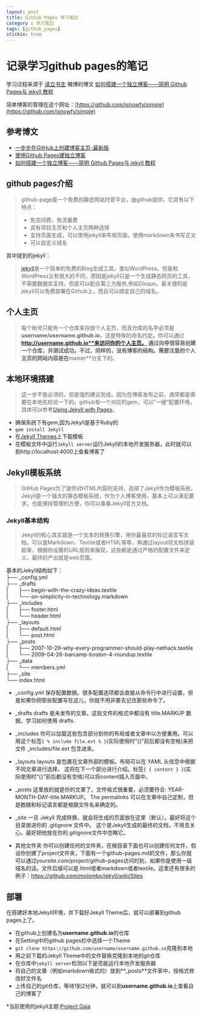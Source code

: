 ```yaml
---
layout: post
title: Github Pages 学习笔记
category : 学习笔记
tags: [github_pages]
stickie: true
---
```


# 记录学习github pages的笔记
学习过程来源于 [读立书生](http://www.cnfeat.com/) 微博的博文 [如何搭建一个独立博客——简明 Github Pages与 jekyll 教程](http://www.cnfeat.com/blog/2014/05/10/how-to-build-a-blog/)  

简单博客的管理在这个网址：[https://github.com/isnowfy/simple](https://github.com/isnowfy/simple)
## 参考博文
* [一步步在GitHub上创建博客主页-最新版](http://www.pchou.info/ssgithubPage/2014-07-04-build-github-blog-page-08.html)
* [使用Github Pages建独立博客](http://beiyuu.com/github-pages)
* [如何搭建一个独立博客——简明 Github Pages与 jekyll 教程](http://www.cnfeat.com/blog/2014/05/10/how-to-build-a-blog/)

## github pages介绍
> github-page是一个免费的静态网站托管平台，由github提供，它具有以下特点：
>* 免空间费，免流量费
>* 具有项目主页和个人主页两种选择
>* 支持页面生成，可以使用jekyll来布局页面，使用markdown来书写正文
>* 可以自定义域名

其中提到的jekyll：
> [jekyll](http://baike.baidu.com/link?url=OlwBCB7vKyxh7m25bZtt4GN2nngQY7RGY1NDLR0C9CGUcS3Vyoj6aSyUF9Cra2M0jiNxDDKRtDzpf60wzW89-q)是一个简单的免费的Blog生成工具，类似WordPress。但是和WordPress又有很大的不同，原因是jekyll只是一个生成静态网页的工具，不需要数据库支持。但是可以配合第三方服务,例如Disqus。最关键的是jekyll可以免费部署在Github上，而且可以绑定自己的域名。

## 个人主页
> 每个帐号只能有一个仓库来存放个人主页，而且仓库的名字必须是**username/username.github.io**，这是特殊的命名约定。你可以通过**http://username.github.io**来访问你的个人主页。
通过向导很容易创建一个仓库，并测试成功。不过，同样的，没有博客的结构。需要注意的个人主页的网站内容是在**master**分支下的。

## 本地环境搭建
> 这一步不是必须的，但是强烈建议完成。因为在博客发布之前，通常都是需要在本地先检验一下的。github有一个对应的gem，可以”一键”配置环境，具体可以参考[Using Jekyll with Pages](https://help.github.com/articles/using-jekyll-as-a-static-site-generator-with-github-pages/)。
* 确保系统下有gem,因为Jekyll是基于Ruby的
* `gem install Jekyll`
* 在[Jekyll Themes](http://jekyllthemes.org/)上下载模板
* 在模板文件中运行`Jekyll server`运行Jekyll的本地开发服务器，此时就可以到http://localhost:4000上查看博客了

## Jekyll模板系统
> GitHub Pages为了提供对HTML内容的支持，选择了Jekyll作为模板系统，Jekyll是一个强大的静态模板系统，作为个人博客使用，基本上可以满足要求，也能保持管理的方便，你可以查看Jekyll官方文档。

### Jekyll基本结构
> Jekyll的核心其实就是一个文本的转换引擎，用你最喜欢的标记语言写文档，可以是Markdown、Textile或者HTML等等，再通过layout将文档拼装起来，根据你设置的URL规则来展现，这些都是通过严格的配置文件来定义，最终的产出就是web页面。

基本的Jekyll结构如下：  
├── _config.yml  
├── _drafts  
|&emsp;&emsp;├── begin-with-the-crazy-ideas.textile  
|&emsp;&emsp;└── on-simplicity-in-technology.markdown  
├── _includes  
|&emsp;&emsp;├── footer.html  
|&emsp;&emsp;└── header.html  
├── _layouts  
|&emsp;&emsp;├── default.html  
|&emsp;&emsp;└── post.html  
├── _posts  
|&emsp;&emsp;├── 2007-10-29-why-every-programmer-should-play-nethack.textile  
|&emsp;&emsp;└── 2009-04-26-barcamp-boston-4-roundup.textile  
├── _data  
|&emsp;&emsp;└── members.yml  
├── _site  
└── index.html  

* _config.yml
保存配置数据。很多配置选项都会直接从命令行中进行设置，但是如果你把那些配置写在这儿，你就不用非要去记住那些命令了。 
* _drafts
drafts 是未发布的文章。这些文件的格式中都没有 title.MARKUP 数据。学习如何使用 drafts. 
* _includes
你可以加载这些包含部分到你的布局或者文章中以方便重用。可以用这个标签`{ % include file.ext % }`(实际使用时“{}”前后都没有空格)来把文件 _includes/file.ext 包含进来。

* _layouts
layouts 是包裹在文章外部的模板。布局可以在 YAML 头信息中根据不同文章进行选择。 这将在下一个部分进行介绍。标签`{ { content } }`(实际使用时“{}”前后都没有空格)可以将content插入页面中。 

* _posts
这里放的就是你的文章了。文件格式很重要，必须要符合: YEAR-MONTH-DAY-title.MARKUP。 The permalinks 可以在文章中自己定制，但是数据和标记语言都是根据文件名来确定的。 

* _site
一旦 Jekyll 完成转换，就会将生成的页面放在这里（默认）。最好将这个目录放进你的 .gitignore 文件中。 这个是Jekyll生成的最终的文档，不用去关心。最好把他放在你的.gitignore文件中忽略它。

* 其他文件夹
你可以创建任何的文件夹，在根目录下面也可以创建任何文件，假设你创建了project文件夹，下面有一个github-pages.md的文件，那么你就可以通过yoursite.com/project/github-pages访问的到，如果你是使用一级域名的话。文件后缀可以是.html或者markdown或者textile。这里还有很多的例子：https://github.com/mojombo/jekyll/wiki/Sites

## 部署
在搭建好本地Jekyll环境，并下载好Jekyll Theme后，就可以部署到github pages上了。
* 在github上创建名为**username.github.io**的仓库
* 在Setting中的github pages栏中选择一个Theme
* `git clone https://github.com/username/username.github.io`克隆到本地
* 用之前下载的Jekyll Theme中的文件替换克隆到本地的git仓库
* 在仓库中`jekyll server`检测以下是否能运行本地开发服务器
* 将自己的文章（例如markdown格式的）放到**_posts**文件家中，按格式修改好文件名
* 上传自己的git仓库，等待1到2分钟，就可以到**username.github.io**上查看自己的博客了

*当前使用的jekyll主题:[Project Gaia](http://jekyllthemes.org/themes/project-gaia/)
